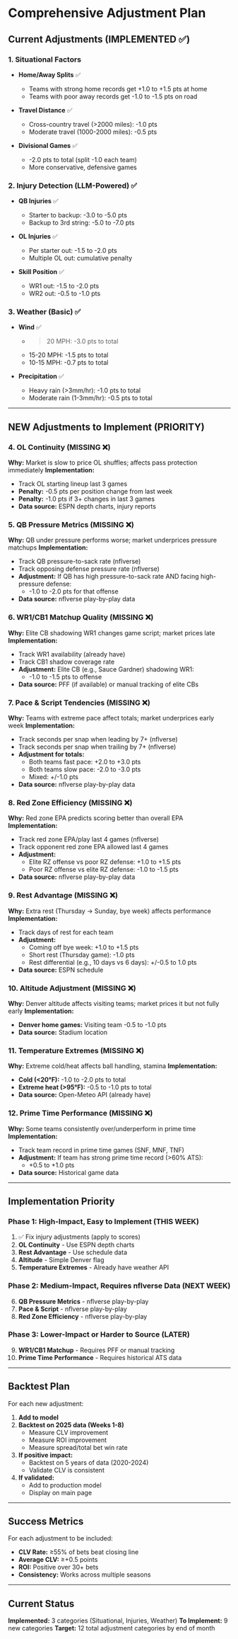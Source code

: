 # Comprehensive Adjustment Plan

## Current Adjustments (IMPLEMENTED ✅)

### 1. Situational Factors
- **Home/Away Splits** ✅
  - Teams with strong home records get +1.0 to +1.5 pts at home
  - Teams with poor away records get -1.0 to -1.5 pts on road
  
- **Travel Distance** ✅
  - Cross-country travel (>2000 miles): -1.0 pts
  - Moderate travel (1000-2000 miles): -0.5 pts
  
- **Divisional Games** ✅
  - -2.0 pts to total (split -1.0 each team)
  - More conservative, defensive games

### 2. Injury Detection (LLM-Powered) ✅
- **QB Injuries** ✅
  - Starter to backup: -3.0 to -5.0 pts
  - Backup to 3rd string: -5.0 to -7.0 pts
  
- **OL Injuries** ✅
  - Per starter out: -1.5 to -2.0 pts
  - Multiple OL out: cumulative penalty
  
- **Skill Position** ✅
  - WR1 out: -1.5 to -2.0 pts
  - WR2 out: -0.5 to -1.0 pts

### 3. Weather (Basic) ✅
- **Wind** ✅
  - >20 MPH: -3.0 pts to total
  - 15-20 MPH: -1.5 pts to total
  - 10-15 MPH: -0.7 pts to total
  
- **Precipitation** ✅
  - Heavy rain (>3mm/hr): -1.0 pts to total
  - Moderate rain (1-3mm/hr): -0.5 pts to total

---

## NEW Adjustments to Implement (PRIORITY)

### 4. OL Continuity (MISSING ❌)
**Why:** Market is slow to price OL shuffles; affects pass protection immediately
**Implementation:**
- Track OL starting lineup last 3 games
- **Penalty:** -0.5 pts per position change from last week
- **Penalty:** -1.0 pts if 3+ changes in last 3 games
- **Data source:** ESPN depth charts, injury reports

### 5. QB Pressure Metrics (MISSING ❌)
**Why:** QB under pressure performs worse; market underprices pressure matchups
**Implementation:**
- Track QB pressure-to-sack rate (nflverse)
- Track opposing defense pressure rate (nflverse)
- **Adjustment:** If QB has high pressure-to-sack rate AND facing high-pressure defense:
  - -1.0 to -2.0 pts for that offense
- **Data source:** nflverse play-by-play data

### 6. WR1/CB1 Matchup Quality (MISSING ❌)
**Why:** Elite CB shadowing WR1 changes game script; market prices late
**Implementation:**
- Track WR1 availability (already have)
- Track CB1 shadow coverage rate
- **Adjustment:** Elite CB (e.g., Sauce Gardner) shadowing WR1:
  - -1.0 to -1.5 pts to offense
- **Data source:** PFF (if available) or manual tracking of elite CBs

### 7. Pace & Script Tendencies (MISSING ❌)
**Why:** Teams with extreme pace affect totals; market underprices early week
**Implementation:**
- Track seconds per snap when leading by 7+ (nflverse)
- Track seconds per snap when trailing by 7+ (nflverse)
- **Adjustment for totals:**
  - Both teams fast pace: +2.0 to +3.0 pts
  - Both teams slow pace: -2.0 to -3.0 pts
  - Mixed: +/-1.0 pts
- **Data source:** nflverse play-by-play data

### 8. Red Zone Efficiency (MISSING ❌)
**Why:** Red zone EPA predicts scoring better than overall EPA
**Implementation:**
- Track red zone EPA/play last 4 games (nflverse)
- Track opponent red zone EPA allowed last 4 games
- **Adjustment:**
  - Elite RZ offense vs poor RZ defense: +1.0 to +1.5 pts
  - Poor RZ offense vs elite RZ defense: -1.0 to -1.5 pts
- **Data source:** nflverse play-by-play data

### 9. Rest Advantage (MISSING ❌)
**Why:** Extra rest (Thursday → Sunday, bye week) affects performance
**Implementation:**
- Track days of rest for each team
- **Adjustment:**
  - Coming off bye week: +1.0 to +1.5 pts
  - Short rest (Thursday game): -1.0 pts
  - Rest differential (e.g., 10 days vs 6 days): +/-0.5 to 1.0 pts
- **Data source:** ESPN schedule

### 10. Altitude Adjustment (MISSING ❌)
**Why:** Denver altitude affects visiting teams; market prices it but not fully early
**Implementation:**
- **Denver home games:** Visiting team -0.5 to -1.0 pts
- **Data source:** Stadium location

### 11. Temperature Extremes (MISSING ❌)
**Why:** Extreme cold/heat affects ball handling, stamina
**Implementation:**
- **Cold (<20°F):** -1.0 to -2.0 pts to total
- **Extreme heat (>95°F):** -0.5 to -1.0 pts to total
- **Data source:** Open-Meteo API (already have)

### 12. Prime Time Performance (MISSING ❌)
**Why:** Some teams consistently over/underperform in prime time
**Implementation:**
- Track team record in prime time games (SNF, MNF, TNF)
- **Adjustment:** If team has strong prime time record (>60% ATS):
  - +0.5 to +1.0 pts
- **Data source:** Historical game data

---

## Implementation Priority

### Phase 1: High-Impact, Easy to Implement (THIS WEEK)
1. ✅ Fix injury adjustments (apply to scores)
2. **OL Continuity** - Use ESPN depth charts
3. **Rest Advantage** - Use schedule data
4. **Altitude** - Simple Denver flag
5. **Temperature Extremes** - Already have weather API

### Phase 2: Medium-Impact, Requires nflverse Data (NEXT WEEK)
6. **QB Pressure Metrics** - nflverse play-by-play
7. **Pace & Script** - nflverse play-by-play
8. **Red Zone Efficiency** - nflverse play-by-play

### Phase 3: Lower-Impact or Harder to Source (LATER)
9. **WR1/CB1 Matchup** - Requires PFF or manual tracking
10. **Prime Time Performance** - Requires historical ATS data

---

## Backtest Plan

For each new adjustment:

1. **Add to model**
2. **Backtest on 2025 data (Weeks 1-8)**
   - Measure CLV improvement
   - Measure ROI improvement
   - Measure spread/total bet win rate
3. **If positive impact:**
   - Backtest on 5 years of data (2020-2024)
   - Validate CLV is consistent
4. **If validated:**
   - Add to production model
   - Display on main page

---

## Success Metrics

For each adjustment to be included:
- **CLV Rate:** ≥55% of bets beat closing line
- **Average CLV:** ≥+0.5 points
- **ROI:** Positive over 30+ bets
- **Consistency:** Works across multiple seasons

---

## Current Status

**Implemented:** 3 categories (Situational, Injuries, Weather)
**To Implement:** 9 new categories
**Target:** 12 total adjustment categories by end of month

